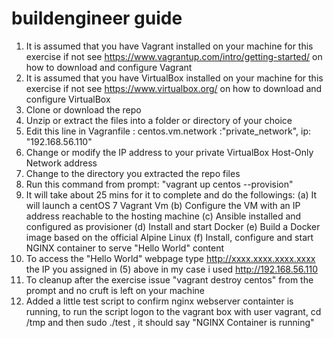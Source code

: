 # buildengineer guide
1. It is assumed that you have Vagrant installed on your machine for this exercise if not see 
   https://www.vagrantup.com/intro/getting-started/ on how to download and configure Vagrant
2. It is assumed that you have VirtualBox installed on your machine for this exercise if not see
   https://www.virtualbox.org/ on how to download and configure VirtualBox 
3. Clone or download the repo
4. Unzip or extract the files into a folder or directory of your choice
5. Edit this line in Vagranfile : centos.vm.network :"private_network", ip: "192.168.56.110"
6. Change or modify the IP address to your private VirtualBox Host-Only Network address
7. Change to the directory you extracted the repo files
8. Run this command from prompt: "vagrant up centos --provision"
9. It will take about 25 mins for it to complete and do the followings:
	    (a) It will launch a centOS 7 Vagrant Vm
	    (b) Configure the VM with an IP address reachable to the hosting machine
	    (c) Ansible installed and configured as provisioner
	    (d) Install and start Docker
	    (e) Build a Docker image  based on the official Alpine Linux 
	    (f) Install, configure and start NGINX container to serve "Hello World" content
10. To access the "Hello World" webpage type http://xxxx.xxxx.xxxx.xxxx the IP you assigned in (5) above
    in my case i used http://192.168.56.110 
11. To cleanup after the exercise issue "vagrant destroy centos" from the prompt and no cruft is left on your machine
12. Added a little test script to confirm nginx webserver containter is running, to run the script logon to the vagrant box with user         vagrant, cd /tmp and then sudo ./test , it should say "NGINX Container is running"
